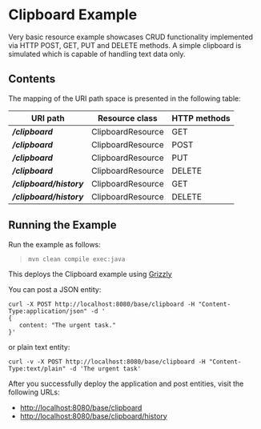 <!--

    DO NOT ALTER OR REMOVE COPYRIGHT NOTICES OR THIS HEADER.

    Copyright (c) 2015 Oracle and/or its affiliates. All rights reserved.

    The contents of this file are subject to the terms of either the GNU
    General Public License Version 2 only ("GPL") or the Common Development
    and Distribution License("CDDL") (collectively, the "License").  You
    may not use this file except in compliance with the License.  You can
    obtain a copy of the License at
    http://glassfish.java.net/public/CDDL+GPL_1_1.html
    or packager/legal/LICENSE.txt.  See the License for the specific
    language governing permissions and limitations under the License.

    When distributing the software, include this License Header Notice in each
    file and include the License file at packager/legal/LICENSE.txt.

    GPL Classpath Exception:
    Oracle designates this particular file as subject to the "Classpath"
    exception as provided by Oracle in the GPL Version 2 section of the License
    file that accompanied this code.

    Modifications:
    If applicable, add the following below the License Header, with the fields
    enclosed by brackets [] replaced by your own identifying information:
    "Portions Copyright [year] [name of copyright owner]"

    Contributor(s):
    If you wish your version of this file to be governed by only the CDDL or
    only the GPL Version 2, indicate your decision by adding "[Contributor]
    elects to include this software in this distribution under the [CDDL or GPL
    Version 2] license."  If you don't indicate a single choice of license, a
    recipient has the option to distribute your version of this file under
    either the CDDL, the GPL Version 2 or to extend the choice of license to
    its licensees as provided above.  However, if you add GPL Version 2 code
    and therefore, elected the GPL Version 2 license, then the option applies
    and therefore, elected the GPL Version 2 license, then the option applies
    only if the new code is made subject to such option by the copyright
    holder.

-->

Clipboard Example
=================

Very basic resource example showcases CRUD functionality
implemented via HTTP POST, GET, PUT and DELETE methods.
A simple clipboard is simulated which is capable of handling text data only.

Contents
--------

The mapping of the URI path space is presented in the following table:

URI path                  | Resource class    | HTTP methods
------------------------- | ----------------  | --------------
**_/clipboard_**          | ClipboardResource | GET
**_/clipboard_**          | ClipboardResource | POST
**_/clipboard_**          | ClipboardResource | PUT
**_/clipboard_**          | ClipboardResource | DELETE
**_/clipboard/history_**  | ClipboardResource | GET
**_/clipboard/history_**  | ClipboardResource | DELETE

Running the Example
-------------------

Run the example as follows:

>     mvn clean compile exec:java

This deploys the Clipboard example using [Grizzly](http://grizzly.java.net/)

You can post a JSON entity:

```
curl -X POST http://localhost:8080/base/clipboard -H "Content-Type:application/json" -d '
{
   content: "The urgent task."
}'
```

or plain text entity:

```
curl -v -X POST http://localhost:8080/base/clipboard -H "Content-Type:text/plain" -d 'The urgent task'
```

After you successfully deploy the application and post entities, visit the following URLs:

-   <http://localhost:8080/base/clipboard>
-   <http://localhost:8080/base/clipboard/history>
